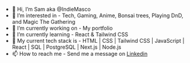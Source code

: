 - 👋 Hi, I’m Sam aka @IndieMasco
- 👀 I’m interested in - Tech, Gaming, Anime, Bonsai trees, Playing DnD, and Magic The Gathering
- 🔭 I’m currently working on - My portfolio
- 🌱 I’m currently learning - React & Tailwind CSS
- 💾 My current tech stack is - HTML | CSS | Tailwind CSS | JavaScript | React | SQL | PostgreSQL | Next.js | Node.js
- 📫 How to reach me - Send me a message on [Linkedin](www.linkedin.com/in/sam-p-j-clark)



  
<!--
**IndieMasco/IndieMasco** is a ✨ _special_ ✨ repository because its `README.md` (this file) appears on your GitHub profile.

Here are some ideas to get you started:

- 🔭 I’m currently working on ...
- 🌱 I’m currently learning ...
- 👯 I’m looking to collaborate on ...
- 🤔 I’m looking for help with ...
- 💬 Ask me about ...
- 📫 How to reach me: ...
- 😄 Pronouns: ...
- ⚡ Fun fact: ...
-->
